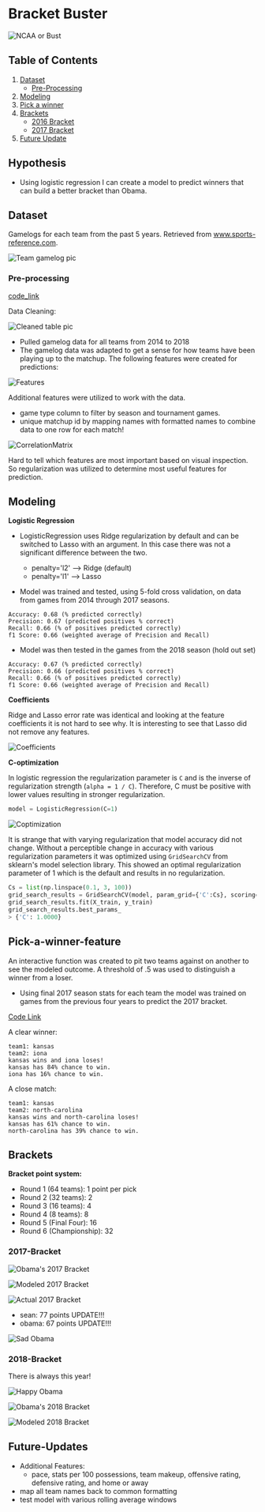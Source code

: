 # Bracket Buster

![NCAA or Bust](https://media.giphy.com/media/3o84U3i3nkhYoJOm3K/giphy.gif)


## Table of Contents
1. [Dataset](#dataset)
    * [Pre-Processing](#Pre-processing)
3. [Modeling](#Modeling)
4. [Pick a winner](#Pick-a-winner-feature)
5. [Brackets](#Brackets)
    * [2016 Bracket](#2016-Bracket)
    * [2017 Bracket](#2017-Bracket)
6. [Future Update](#Future-Updates)


## Hypothesis
- Using logistic regression I can create a model to predict winners that can build a better bracket than Obama.

## Dataset
Gamelogs for each team from the past 5 years. Retrieved from www.sports-reference.com.

![Team gamelog pic](pictures/gamelog.png)

### Pre-processing

[code_link](game_df_creator.py)

Data Cleaning:

![Cleaned table pic](pictures/cleaneddata.png)

  - Pulled gamelog data for all teams from 2014 to 2018
  - The gamelog data was adapted to get a sense for how teams have been playing up to the matchup. The following features were created for predictions:

![Features](pictures/features.png)


Additional features were utilized to work with the data.
  - game type column to filter by season and tournament games.
  - unique matchup id by mapping names with formatted names to combine data to one row for each match!

![CorrelationMatrix](pictures/corrmatrix.png)

Hard to tell which features are most important based on visual inspection.  So regularization was utilized to determine most useful features for prediction.    

## Modeling

**Logistic Regression**

* LogisticRegression uses Ridge regularization by default and can be switched to Lasso with an argument.  In this case there was not a significant difference between the two.
  * penalty='l2'  -->   Ridge (default)
  * penalty='l1'  -->   Lasso

* Model was trained and tested, using 5-fold cross validation, on data from games from 2014 through 2017 seasons.

```
Accuracy: 0.68 (% predicted correctly)
Precision: 0.67 (predicted positives % correct)
Recall: 0.66 (% of positives predicted correctly)
f1 Score: 0.66 (weighted average of Precision and Recall)
```

* Model was then tested in the games from the 2018 season (hold out set)

```
Accuracy: 0.67 (% predicted correctly)
Precision: 0.66 (predicted positives % correct)
Recall: 0.66 (% of positives predicted correctly)
f1 Score: 0.66 (weighted average of Precision and Recall)
```

**Coefficients**

Ridge and Lasso error rate was identical and looking at the feature coefficients it is not hard to see why.  It is interesting to see that Lasso did not remove any features.  

![Coefficients](pictures/feature_coefficients.png)

**C-optimization**

In logistic regression the regularization parameter is `C` and is the inverse of regularization strength (`alpha = 1 / C`).  Therefore, C must be positive with lower values resulting in stronger regularization.

~~~python
model = LogisticRegression(C=1)
~~~

![Coptimization](pictures/coptimization.png)

It is strange that with varying regularization that model accuracy did not change.  Without a perceptible change in accuracy with various regularization parameters it was optimized using `GridSearchCV` from sklearn's model selection library.  This showed an optimal regularization parameter of 1 which is the default and results in no regularization.

~~~python
Cs = list(np.linspace(0.1, 3, 100))
grid_search_results = GridSearchCV(model, param_grid={'C':Cs}, scoring='accuracy', cv=5)
grid_search_results.fit(X_train, y_train)
grid_search_results.best_params_
> {'C': 1.0000}
~~~

## Pick-a-winner-feature

An interactive function was created to pit two teams against on another to see the modeled outcome.  A threshold of .5 was used to distinguish a winner from a loser.  

- Using final 2017 season stats for each team the model was trained on games from the previous four years to predict the 2017 bracket.

[Code Link](win_or_lose.py)

A clear winner:
~~~
team1: kansas
team2: iona
kansas wins and iona loses!
kansas has 84% chance to win.
iona has 16% chance to win.
~~~


A close match:
~~~
team1: kansas
team2: north-carolina
kansas wins and north-carolina loses!
kansas has 61% chance to win.
north-carolina has 39% chance to win.
~~~


## Brackets

**Bracket point system:**
- Round 1 (64 teams): 1 point per pick
- Round 2 (32 teams): 2
- Round 3 (16 teams): 4
- Round 4 (8 teams): 8
- Round 5 (Final Four): 16
- Round 6 (Championship): 32

### 2017-Bracket

![Obama's 2017 Bracket](pictures/obama2017bracket.jpg)

![Modeled 2017 Bracket](pictures/model-bracket-2017.png)

![Actual 2017 Bracket](pictures/ncaa-march-madness-results-2017.jpg)

- ‎sean: 77 points UPDATE!!!
- ‎obama: 67 points UPDATE!!!

![Sad Obama](https://media.giphy.com/media/wnDqiePIdJCA8/giphy.gif)


### 2018-Bracket

There is always this year!

![Happy Obama](https://media.giphy.com/media/dpYkMt1b9BNmw/giphy.gif)

![Obama's 2018 Bracket](pictures/obama2018bracket.png)

![Modeled 2018 Bracket](pictures/model2018bracket.png)


## Future-Updates
- Additional Features:
  - ‎pace, stats per 100 possessions, team makeup, offensive rating, defensive rating, and home or away
- ‎map all team names back to common formatting
- test model with various rolling average windows
